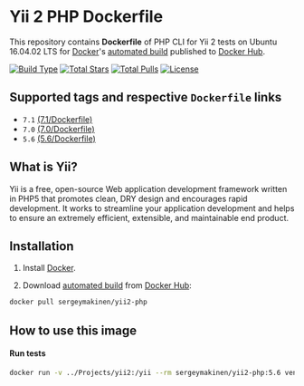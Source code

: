 # Yii 2 PHP Dockerfile

This repository contains **Dockerfile** of PHP CLI for Yii 2 tests on Ubuntu 16.04.02 LTS for [Docker](https://www.docker.com/)'s [automated build](https://hub.docker.com/r/sergeymakinen/yii2-php/) published to [Docker Hub](https://hub.docker.com/).

[![Build Type](https://img.shields.io/docker/automated/sergeymakinen/yii2-php.svg?style=flat-square)](https://hub.docker.com/r/sergeymakinen/yii2-php/) [![Total Stars](https://img.shields.io/docker/stars/sergeymakinen/yii2-php.svg?style=flat-square)](https://hub.docker.com/r/sergeymakinen/yii2-php/) [![Total Pulls](https://img.shields.io/docker/pulls/sergeymakinen/yii2-php.svg?style=flat-square)](https://hub.docker.com/r/sergeymakinen/yii2-php/) [![License](https://img.shields.io/badge/license-MIT-brightgreen.svg?style=flat-square)](LICENSE)

## Supported tags and respective `Dockerfile` links

* `7.1` [(7.1/Dockerfile)](7.1/Dockerfile)
* `7.0` [(7.0/Dockerfile)](7.0/Dockerfile)
* `5.6` [(5.6/Dockerfile)](5.6/Dockerfile)

## What is Yii?

Yii is a free, open-source Web application development framework written in PHP5 that promotes clean, DRY design and encourages rapid development. It works to streamline your application development and helps to ensure an extremely efficient, extensible, and maintainable end product.

## Installation

1. Install [Docker](https://www.docker.com/).

2. Download [automated build](https://hub.docker.com/r/sergeymakinen/yii2-php/) from [Docker Hub](https://hub.docker.com/): 

```bash
docker pull sergeymakinen/yii2-php
```

## How to use this image

#### Run tests

```bash
docker run -v ../Projects/yii2:/yii --rm sergeymakinen/yii2-php:5.6 vendor/bin/phpunit --group=sqlite --colors=always --verbose
```
